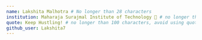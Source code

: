 ```yaml
---
name: Lakshita Malhotra # No longer than 28 characters
institution: Maharaja Surajmal Institute of Technology 🚩 # no longer than 58 characters
quote: Keep Hustling! # no longer than 100 characters, avoid using quotes(") to guarantee the format remains the same.
github_user: Lakshita7
---
```

